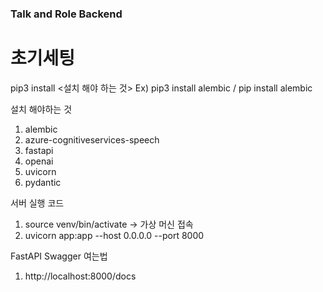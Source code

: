 ### Talk and Role Backend

# 초기세팅

pip3 install <설치 해야 하는 것>
Ex) pip3 install alembic / pip install alembic

설치 해야하는 것

1. alembic
2. azure-cognitiveservices-speech
3. fastapi
4. openai
5. uvicorn
6. pydantic

서버 실행 코드

1. source venv/bin/activate -> 가상 머신 접속
2. uvicorn app:app --host 0.0.0.0 --port 8000

FastAPI Swagger 여는법

1. http://localhost:8000/docs
